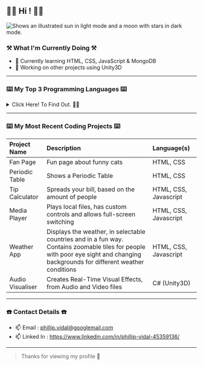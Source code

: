## 👋🏾 Hi ! 👋🏾
<picture>
  <source media="(prefers-color-scheme: dark)" srcset="https://user-images.githubusercontent.com/25423296/163456776-7f95b81a-f1ed-45f7-b7ab-8fa810d529fa.png" width="50px" height="50px">
  <source media="(prefers-color-scheme: light)" srcset="https://user-images.githubusercontent.com/25423296/163456779-a8556205-d0a5-45e2-ac17-42d089e3c3f8.png">
  <img alt="Shows an illustrated sun in light mode and a moon with stars in dark mode." src="https://user-images.githubusercontent.com/25423296/163456779-a8556205-d0a5-45e2-ac17-42d089e3c3f8.png">
</picture>

### ⚒️ What I'm Currently Doing ⚒️
- 🔭 Currently learning HTML, CSS, JavaScript & MongoDB
- 🌱 Working on other projects using Unity3D
---
### ⌨️ My Top 3 Programming Languages ⌨️
<details>
  <summary>Click Here! To Find Out. 👍🏾</summary>

  | Rank  | Languages  |
  |:-----:|------------|
  |   1   | C#         |
  |   2   | JavaScript |
  |   3   | Python     |
  
</details>

---

### ⌨️ My Most Recent Coding Projects ⌨️

| Project Name | Description | Language(s) |
|:-------------|:------------|:------------|
| Fan Page | Fun page about funny cats | HTML, CSS |
| Periodic Table | Shows a Periodic Table | HTML, CSS |
| Tip Calculator | Spreads your bill, based on the amount of people | HTML, CSS, Javascript |
| Media Player | Plays local files, has custom controls and allows full-screen switching | HTML, CSS, Javascript |
| Weather App | Displays the weather, in selectable countries and in a fun way. Contains zoomable tiles for people with poor eye sight and changing backgrounds for different weather conditions | HTML, CSS, Javascript |
| Audio Visualiser | Creates Real-Time Visual Effects, from Audio and Video files | C# (Unity3D) |

---

### ☎️ Contact Details ☎️
- 📫 Email : phillip.vidal@googlemail.com
- 📫 Linked In : https://www.linkedin.com/in/phillip-vidal-45359136/

---

> Thanks for viewing my profile 🎉

<!--
**tsomac3/tsomac3** is a ✨ _special_ ✨ repository because its `README.md` (this file) appears on your GitHub profile.

Here are some ideas to get you started:

- 🔭 I’m currently working on ...
- 🌱 I’m currently learning ...
- 👯 I’m looking to collaborate on ...
- 🤔 I’m looking for help with ...
- 💬 Ask me about ...
- 📫 How to reach me: ...
- 😄 Pronouns: ...
- ⚡ Fun fact: ...
-->
